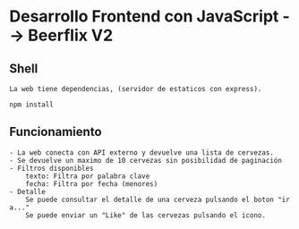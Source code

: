 # Desarrollo Frontend con JavaScript --> Beerflix V2



## Shell
    La web tiene dependencias, (servidor de estaticos con express).

```
npm install

```

## Funcionamiento
    - La web conecta con API externo y devuelve una lista de cervezas.
    - Se devuelve un maximo de 10 cervezas sin posibilidad de paginación
    - Filtros disponibles
        texto: Filtra por palabra clave
        fecha: Filtra por fecha (menores)
    - Detalle
        Se puede consultar el detalle de una cerveza pulsando el boton "ir a..."
        Se puede enviar un "Like" de las cervezas pulsando el icono. 
        




